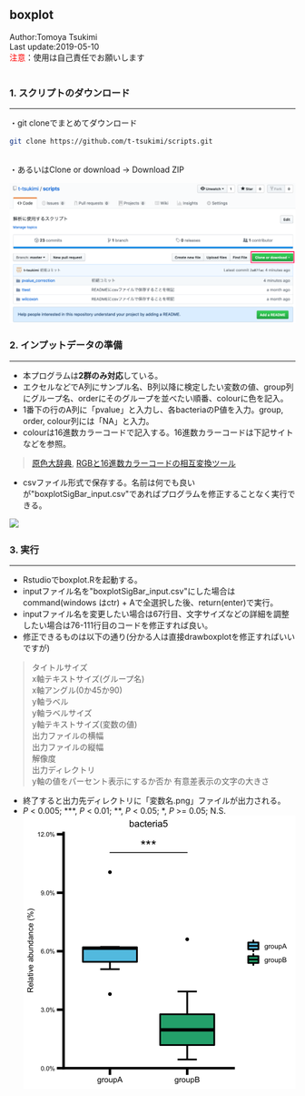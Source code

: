 ## boxplot
Author:Tomoya Tsukimi  
Last update:2019-05-10  
<font color="red">注意</font>：使用は自己責任でお願いします  
<br>

### 1. スクリプトのダウンロード
---
・git cloneでまとめてダウンロード
```sh
git clone https://github.com/t-tsukimi/scripts.git
```
<br>
・あるいはClone or download -> Download ZIP  

![](https://github.com/t-tsukimi/scripts/blob/master/pvalue_correction/image/download_script.png)  


### 2. インプットデータの準備  
---
- 本プログラムは**2群のみ対応**している。
- エクセルなどでA列にサンプル名、B列以降に検定したい変数の値、group列にグループ名、orderにそのグループを並べたい順番、colourに色を記入。
- 1番下の行のA列に「pvalue」と入力し、各bacteriaのP値を入力。group, order, colour列には「NA」と入力。
- colourは16進数カラーコードで記入する。16進数カラーコードは下記サイトなどを参照。
> [原色大辞典](https://www.colordic.org/), [RGBと16進数カラーコードの相互変換ツール](https://www.peko-step.com/tool/tfcolor.html)
- csvファイル形式で保存する。名前は何でも良いが"boxplotSigBar_input.csv"であればプログラムを修正することなく実行できる。
  
![](https://github.com/t-tsukimi/scripts/blob/master/boxplotSigBar/image/boxplotSigBar_input_csv.png)  



### 3. 実行
---
- Rstudioでboxplot.Rを起動する。
- inputファイル名を"boxplotSigBar_input.csv"にした場合はcommand(windows はctr) + Aで全選択した後、return(enter)で実行。
- inputファイル名を変更したい場合は67行目、文字サイズなどの詳細を調整したい場合は76-111行目のコードを修正すれば良い。
- 修正できるものは以下の通り(分かる人は直接drawboxplotを修正すればいいですが)
> タイトルサイズ  
x軸テキストサイズ(グループ名)  
x軸アングル(0か45か90)  
y軸ラベル  
y軸ラベルサイズ  
y軸テキストサイズ(変数の値)  
出力ファイルの横幅  
出力ファイルの縦幅  
解像度  
出力ディレクトリ  
y軸の値をパーセント表示にするか否か
有意差表示の文字の大きさ
- 終了すると出力先ディレクトリに「変数名.png」ファイルが出力される。
- *P* < 0.005; ***, *P* < 0.01; **, *P* < 0.05; *, *P* >= 0.05; N.S. 
![](https://github.com/t-tsukimi/scripts/blob/master/boxplotSigBar/image/bacteria5.png)  

